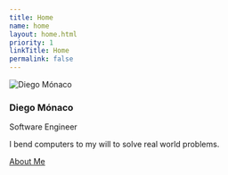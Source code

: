 ```yaml
---
title: Home
name: home
layout: home.html
priority: 1
linkTitle: Home
permalink: false
---
```


<img class="avatar" src="/my_site/images/me.jpg" title="Diego Mónaco">

<h3 class="collapse">Diego Mónaco</h3>

<p class="leading">Software Engineer</p>

I bend computers to my will to solve real world problems.

<p><a href="/my_site/about-me" class="btn">About Me</a></p>

